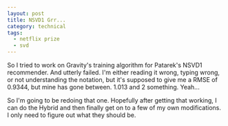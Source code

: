 ```yaml
---
layout: post
title: NSVD1 Grr...
category: technical
tags:
  - netflix prize
  - svd
---
```

So I tried to work on Gravity's training algorithm for Patarek's NSVD1 recommender.  And utterly failed.  I'm either reading it wrong, typing wrong, or not understanding the notation, but it's supposed to give me a RMSE of 0.9344, but mine has gone between. 1.013 and 2 something.  Yeah...

So I'm going to be redoing that one.  Hopefully after getting that working, I can do the Hybrid and then finally get on to a few of my own modifications.  I only need to figure out what they should be.
